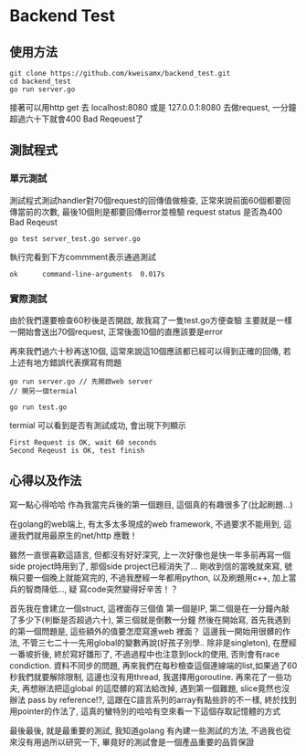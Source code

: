 # Backend Test

## 使用方法
```
git clone https://github.com/kweisamx/backend_test.git
cd backend_test
go run server.go
```
接著可以用http get 去 localhost:8080 或是 127.0.0.1:8080 去做request, 一分鐘超過六十下就會400 Bad Reqeuest了

## 測試程式

### 單元測試
測試程式測試handler對70個request的回傳值做檢查, 正常來說前面60個都要回傳當前的次數, 最後10個則是都要回傳error並檢驗 request status 是否為400 Bad Reqeust
```
go test server_test.go server.go
```
執行完看到下方commment表示通過測試

```
ok  	command-line-arguments	0.017s
``` 

### 實際測試

由於我們還要檢查60秒後是否開啟, 故我寫了一隻test.go方便查驗
主要就是一樣一開始會送出70個request, 正常後面10個的直應該要是error

再來我們過六十秒再送10個, 這常來說這10個應該都已經可以得到正確的回傳, 若上述有地方錯誤代表撰寫有問題

```
go run server.go // 先開啟web server
// 開另一個termial

go run test.go
```

termial 可以看到是否有測試成功, 會出現下列顯示

```
First Request is OK, wait 60 seconds
Second Reqeust is OK, test finish
```

## 心得以及作法
寫一點心得哈哈
作為我當完兵後的第一個題目, 這個真的有趣很多了(比起刷題...)

在golang的web端上, 有太多太多現成的web framework, 不過要求不能用到, 這邊我們就用最原生的net/http 應戰！

雖然一直很喜歡這語言, 但都沒有好好深究, 上一次好像也是快一年多前再寫一個side project時用到了, 那個side project已經消失了...
剛收到信的當晚就來寫, 號稱只要一個晚上就能寫完的, 不過我歷經一年都用python, 以及刷題用c++, 加上當兵的智商降低..., 疑 寫code突然變得好辛苦！？

首先我在會建立一個struct, 這裡面存三個值 第一個是IP, 第二個是在一分鐘內敲了多少下(判斷是否超過六十), 第三個就是倒數一分鐘
然後在開始寫, 首先我遇到的第一個問題是, 這些額外的值要怎麼寫進web 裡面？ 這邊我一開始用很髒的作法, 不管三七二十一先用global的變數再說(好孩子別學.. 除非是singleton), 在歷經一番坡折後, 終於寫好雛形了, 不過過程中也注意到lock的使用, 否則會有race condiction. 資料不同步的問題, 再來我們在每秒檢查這個連線端的list,如果過了60秒我們就要解除限制, 這邊也沒有用thread, 我選擇用goroutine.
再來花了一些功夫, 再想辦法把這global 的這麼髒的寫法給改掉, 遇到第一個難題, slice竟然也沒辦法 pass by reference!?, 這跟在C語言系列的array有點些許的不一樣, 終於找到用pointer的作法了, 這真的蠻特別的哈哈有空來看一下這個存取記憶體的方式

最後最後, 就是最重要的測試, 我知道golang 有內建一些測試的方法, 不過我也從來沒有用過所以研究一下, 畢竟好的測試會是一個產品重要的品質保證
